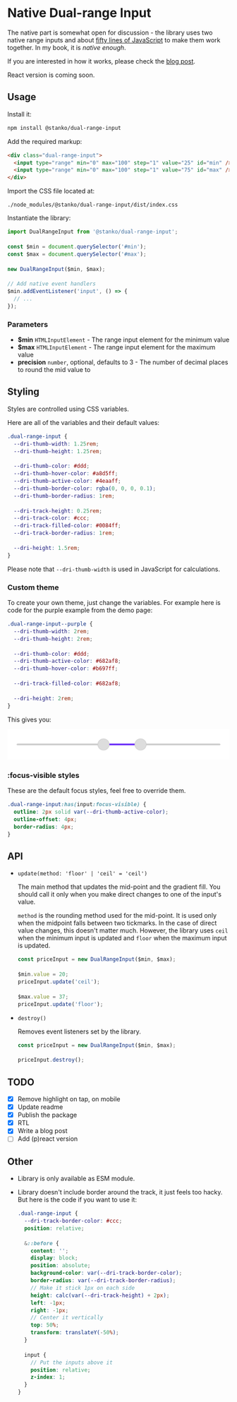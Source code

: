 # Native Dual-range Input

The native part is somewhat open for discussion - the library uses two native range inputs
and about [fifty lines of JavaScript](https://cdn.jsdelivr.net/npm/@stanko/dual-range-input/dist/index.js) to make them work together.
In my book, it is _native enough_.

If you are interested in how it works, please check the [blog post](https://muffinman.io/blog/native-dual-range-input).

React version is coming soon.

## Usage

Install it:

```bash
npm install @stanko/dual-range-input
```

Add the required markup:

```html
<div class="dual-range-input">
  <input type="range" min="0" max="100" step="1" value="25" id="min" />
  <input type="range" min="0" max="100" step="1" value="75" id="max" />
</div>
```

Import the CSS file located at:

```
./node_modules/@stanko/dual-range-input/dist/index.css
```

Instantiate the library:

```js
import DualRangeInput from '@stanko/dual-range-input';

const $min = document.querySelector('#min');
const $max = document.querySelector('#max');

new DualRangeInput($min, $max);

// Add native event handlers
$min.addEventListener('input', () => {
  // ...
});
```

### Parameters

- **$min** `HTMLInputElement` - The range input element for the minimum value
- **$max** `HTMLInputElement` - The range input element for the maximum value
- **precision** `number`, optional, defaults to 3 - The number of decimal places to round the mid value to

## Styling

Styles are controlled using CSS variables.

Here are all of the variables and their default values:

```css
.dual-range-input {
  --dri-thumb-width: 1.25rem;
  --dri-thumb-height: 1.25rem;

  --dri-thumb-color: #ddd;
  --dri-thumb-hover-color: #a8d5ff;
  --dri-thumb-active-color: #4eaaff;
  --dri-thumb-border-color: rgba(0, 0, 0, 0.1);
  --dri-thumb-border-radius: 1rem;

  --dri-track-height: 0.25rem;
  --dri-track-color: #ccc;
  --dri-track-filled-color: #0084ff;
  --dri-track-border-radius: 1rem;

  --dri-height: 1.5rem;
}
```

Please note that `--dri-thumb-width` is used in JavaScript for calculations.

### Custom theme

To create your own theme, just change the variables. For example here is code for the purple example from the demo page:

```scss
.dual-range-input--purple {
  --dri-thumb-width: 2rem;
  --dri-thumb-height: 2rem;

  --dri-thumb-color: #ddd;
  --dri-thumb-active-color: #682af8;
  --dri-thumb-hover-color: #b697ff;

  --dri-track-filled-color: #682af8;

  --dri-height: 2rem;
}
```

This gives you:

![Dual range input styled in purple](./purple-example.png)

### :focus-visible styles

These are the default focus styles, feel free to override them.

```scss
.dual-range-input:has(input:focus-visible) {
  outline: 2px solid var(--dri-thumb-active-color);
  outline-offset: 4px;
  border-radius: 4px;
}
```

## API

- `update(method: 'floor' | 'ceil' = 'ceil')`

  The main method that updates the mid-point and the gradient fill. You should call it only when you make direct changes to one of the input's value.

  `method` is the rounding method used for the mid-point. It is used only when the midpoint falls between two tickmarks. In the case of direct value changes, this doesn't matter much. However, the library uses `ceil` when the minimum input is updated and `floor` when the maximum input is updated.

  ```js
  const priceInput = new DualRangeInput($min, $max);

  $min.value = 20;
  priceInput.update('ceil');

  $max.value = 37;
  priceInput.update('floor');
  ```

- `destroy()`

  Removes event listeners set by the library.

  ```js
  const priceInput = new DualRangeInput($min, $max);

  priceInput.destroy();
  ```

## TODO

- [x] Remove highlight on tap, on mobile
- [x] Update readme
- [x] Publish the package
- [x] RTL
- [x] Write a blog post
- [ ] Add (p)react version

## Other

- Library is only available as ESM module.
- Library doesn't include border around the track, it just feels too hacky. But here is the code if you want to use it:

  ```scss
  .dual-range-input {
    --dri-track-border-color: #ccc;
    position: relative;

    &::before {
      content: '';
      display: block;
      position: absolute;
      background-color: var(--dri-track-border-color);
      border-radius: var(--dri-track-border-radius);
      // Make it stick 1px on each side
      height: calc(var(--dri-track-height) + 2px);
      left: -1px;
      right: -1px;
      // Center it vertically
      top: 50%;
      transform: translateY(-50%);
    }

    input {
      // Put the inputs above it
      position: relative;
      z-index: 1;
    }
  }
  ```
